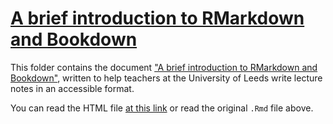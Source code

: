 # [A brief introduction to RMarkdown and Bookdown](https://htmlpreview.github.io/?https://github.com/mpaldridge/rmarkdown-bookdown/blob/master/markdown-bookdown.html)

This folder contains the document ["A brief introduction to RMarkdown and Bookdown"](https://htmlpreview.github.io/?https://github.com/mpaldridge/rmarkdown-bookdown/blob/master/markdown-bookdown.html), written to help teachers at the University of Leeds write lecture notes in an accessible format.

You can read the HTML file [at this link](https://htmlpreview.github.io/?https://github.com/mpaldridge/rmarkdown-bookdown/blob/master/markdown-bookdown.html) or read the original `.Rmd` file above.
